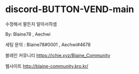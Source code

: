 # discord-BUTTON-VEND-main

수정해서 팔든지 알아서하셈

By: Blaine78 , Aechwi

세팅 문의 : Blaine78#0001 , Aechwi#4678

블레인 커뮤니티
https://ichie.xyz/Blaine_Community

웹사이트
http://blaine-community.kro.kr/
